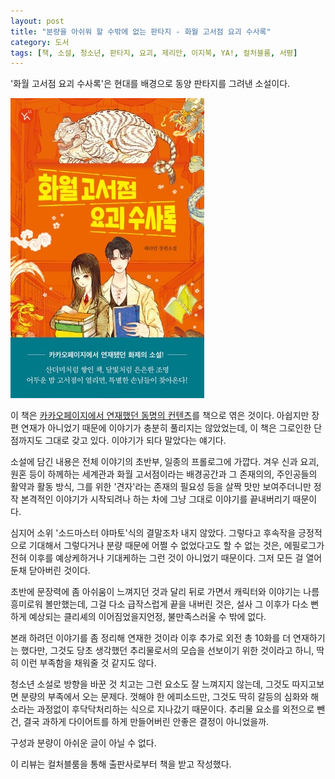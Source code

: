 ```yaml
---
layout: post
title: "분량을 아쉬워 할 수밖에 없는 판타지 - 화월 고서점 요괴 수사록"
category: 도서
tags: [책, 소설, 청소년, 판타지, 요괴, 제리안, 이지북, YA!, 컬처블룸, 서평]
---
```


'화월 고서점 요괴 수사록'은
현대를 배경으로 동양 판타지를 그려낸 소설이다.

![표지](/images/hwawol-antique-bookstore-monster-investigation-record-book-h480.jpg)

이 책은 [카카오페이지에서 연재했던 동명의 컨텐츠](https://page.kakao.com/content/58671052)를 책으로 엮은 것이다.
아쉽지만 장편 연재가 아니었기 때문에 이야기가 충분히 풀리지는 않았었는데,
이 책은 그로인한 단점까지도 그대로 갖고 있다.
이야기가 되다 말았다는 얘기다.

소설에 담긴 내용은 전체 이야기의 초반부, 일종의 프롤로그에 가깝다.
겨우 신과 요괴, 원혼 등이 하께하는 세계관과
화월 고서점이라는 배경공간과 그 존재의의,
주인공들의 활약과 활동 방식,
그를 위한 '견자'라는 존재의 필요성 등을
살짝 맛만 보여주더니만
정작 본격적인 이야기가 시작되려나 하는 차에
그냥 그대로 이야기를 끝내버리기 때문이다.

심지어 소위 '소드마스터 야마토'식의 결말조차 내지 않았다.
그렇다고 후속작을 긍정적으로 기대해서 그렇다거나
분량 때문에 어쩔 수 없었다고도 할 수 없는 것은,
에필로그가 전혀 이후를 예상케하거나 기대케하는 그런 것이 아니었기 때문이다.
그저 모든 걸 열어둔채 닫아버린 것이다.

초반에 문장력에 좀 아쉬움이 느껴지던 것과 달리
뒤로 가면서 캐릭터와 이야기는 나름 흥미로워 볼만했는데,
그걸 다소 급작스럽게 끝을 내버린 것은,
설사 그 이후가 다소 뻔하게 예상되는 클리셰의 이어짐었을지언정,
불만족스러울 수 밖에 없다.

본래 하려던 이야기를 좀 정리해 연재한 것이라
이후 추가로 외전 총 10화를 더 연재하기는 했다만,
그것도 당초 생각했던 추리물로서의 모습을 선보이기 위한 것이라고 하니,
딱히 이런 부족함을 채워줄 것 같지도 않다.

청소년 소설로 방향을 바꾼 것 치고는 그런 요소도 잘 느껴지지 않는데,
그것도 따지고보면 분량의 부족에서 오는 문제다.
껏해야 한 에피소드만, 그것도 딱히 갈등의 심화와 해소라는 과정없이 후닥닥처리하는 식으로 지나갔기 때문이다.
추리물 요소를 외전으로 뺀 건, 결국 과하게 다이어트를 하게 만들어버린 안좋은 결정이 아니었을까.

구성과 분량이 아쉬운 글이 아닐 수 없다.



<div class="im im-info">
이 리뷰는 컬처블룸을 통해 출판사로부터 책을 받고 작성했다.
</div>
